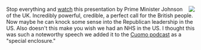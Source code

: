 <img src="http://scripting.com/images/2020/04/12/ukFlagButton.png" border="0" align="right">Stop everything and <a href="https://twitter.com/BorisJohnson/status/1249336590482243585">watch</a> this presentation by Prime Minister Johnson of the UK. Incredibly powerful, credible, a perfect call for the British people. Now maybe he can knock some sense into the Republican leadership in the US. Also doesn't this make you wish we had an NHS in the US. I thought this was such a noteworthy speech we added it to the <a href="http://this.how/cuomo/">Cuomo podcast</a> as a "special enclosure."
